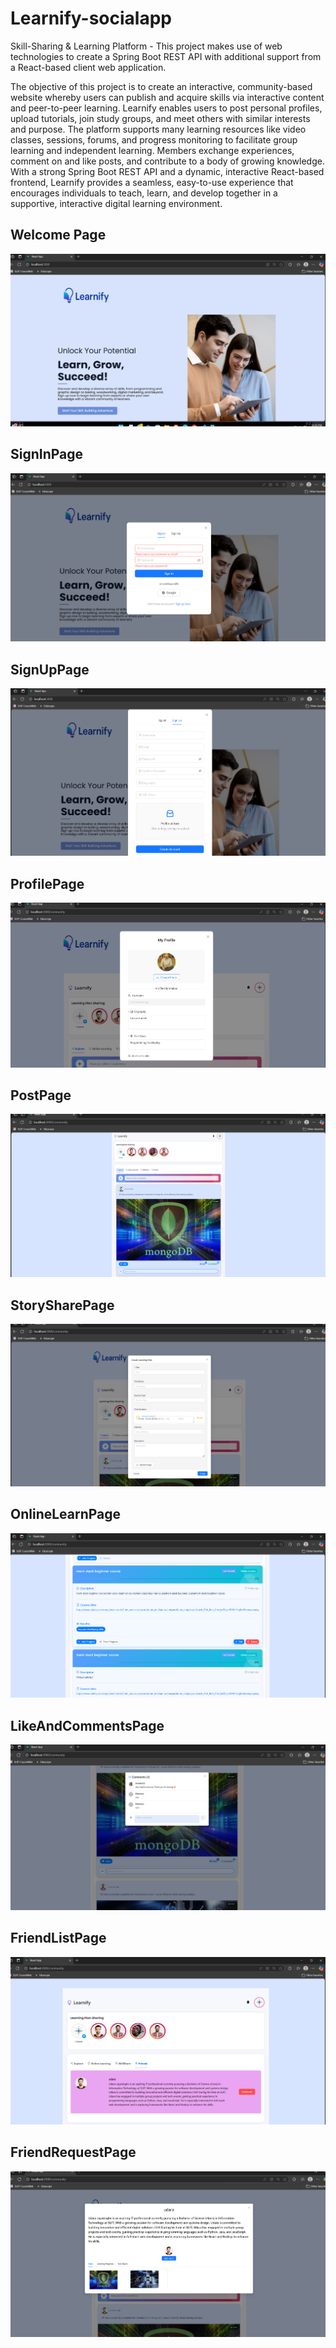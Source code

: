 # Learnify-socialapp
 Skill-Sharing &amp; Learning Platform - This project makes use of web technologies to create a Spring Boot  REST API with additional support from a React-based client web application.
 
 The objective of this project is to create an interactive, community-based website whereby users can publish 
and acquire skills via interactive content and peer-to-peer learning. Learnify enables users to post personal 
profiles, upload tutorials, join study groups, and meet others with similar interests and purpose. The platform 
supports many learning resources like video classes, sessions, forums, and progress monitoring to facilitate group 
learning and independent learning. Members exchange experiences, comment on and like posts, and contribute 
to a body of growing knowledge. With a strong Spring Boot REST API and a dynamic, interactive React-based 
frontend, Learnify provides a seamless, easy-to-use experience that encourages individuals to teach, learn, and 
develop together in a supportive, interactive digital learning environment.

 ## Welcome Page
![image alert](https://github.com/AvishkaRodrigooo/Learnify-LearningPlatForm/blob/main/HomePage.png)

## SignInPage
![image alert](https://github.com/AvishkaRodrigooo/Learnify-LearningPlatForm/blob/main/signInPage.png)

## SignUpPage
![image alert](https://github.com/AvishkaRodrigooo/Learnify-LearningPlatForm/blob/main/signUpPage.png)

## ProfilePage
![image alert](https://github.com/AvishkaRodrigooo/Learnify-LearningPlatForm/blob/main/ProfilePage.png)

## PostPage
![image alert](https://github.com/AvishkaRodrigooo/Learnify-LearningPlatForm/blob/main/PostPage.png)

## StorySharePage
![image alert](https://github.com/AvishkaRodrigooo/Learnify-LearningPlatForm/blob/main/StorySharePage.png)

## OnlineLearnPage
![image alert](https://github.com/AvishkaRodrigooo/Learnify-LearningPlatForm/blob/main/OnlineLearnPage.png)

## LikeAndCommentsPage
![image alert](https://github.com/AvishkaRodrigooo/Learnify-LearningPlatForm/blob/main/LikeAndcommentsPage.png)

## FriendListPage
![image alert](https://github.com/AvishkaRodrigooo/Learnify-LearningPlatForm/blob/main/FriendListPage.png)

## FriendRequestPage
![image alert](https://github.com/AvishkaRodrigooo/Learnify-LearningPlatForm/blob/main/FriendRequestPage.png)
